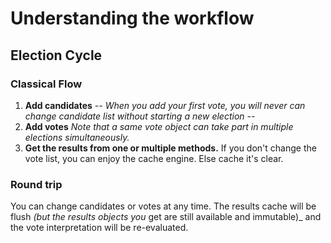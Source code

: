 # Understanding the workflow

## Election Cycle

### Classical Flow
1. **Add candidates**
_-- When you add your first vote, you will never can change candidate list without starting a new election --_
1. **Add votes** _Note that a same vote object can take part in multiple elections simultaneously._
1. **Get the results from one or multiple methods.** If you don't change the vote list, you can enjoy the cache engine. Else cache it's clear.

### Round trip
You can change candidates or votes at any time. The results cache will be flush _(but the results objects you_ get are still available and immutable)_ and the vote interpretation will be re-evaluated.